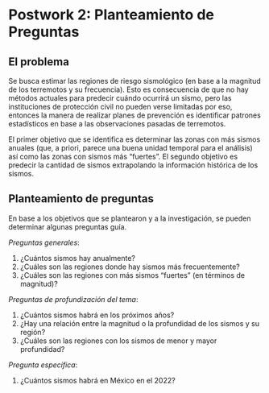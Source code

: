 # Postwork 2: Planteamiento de Preguntas
## El problema
Se busca estimar las regiones de riesgo sismológico (en base a la magnitud de los terremotos y su frecuencia). Esto es consecuencia de que no hay métodos actuales para predecir cuándo ocurrirá un sismo, pero las instituciones de protección civil no pueden verse limitadas por eso, entonces la manera de realizar planes de prevención es identificar patrones estadísticos en base a las observaciones pasadas de terremotos.

El primer objetivo que se identifica es determinar las zonas con más sismos anuales (que, a priori, parece una buena unidad temporal para el análisis) así como las zonas con sismos más “fuertes”. El segundo objetivo es predecir la cantidad de sismos extrapolando la información histórica de los sismos.

## Planteamiento de preguntas
En base a los objetivos que se plantearon y a la investigación, se pueden determinar algunas preguntas guía.

_Preguntas generales_:
1. ¿Cuántos sismos hay anualmente?
2. ¿Cuáles son las regiones donde hay sismos más frecuentemente?
3. ¿Cuáles son las regiones con más sismos “fuertes” (en términos de magnitud)?

_Preguntas de profundización del tema_:
1. ¿Cuántos sismos habrá en los próximos años?
2. ¿Hay una relación entre la magnitud o la profundidad de los sismos y su región?
3. ¿Cuáles son las regiones con los sismos de menor y mayor profundidad?

_Pregunta específica_:
1. ¿Cuántos sismos habrá en México en el 2022?
